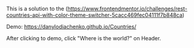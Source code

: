 This is a solution to the (https://www.frontendmentor.io/challenges/rest-countries-api-with-color-theme-switcher-5cacc469fec04111f7b848ca)

Demo: https://danylodiachenko.github.io/Countries/

After clicking to demo, click "Where is the world?" on Header.
